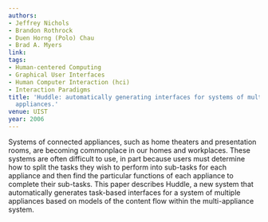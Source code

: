 ```yaml
---
authors:
- Jeffrey Nichols
- Brandon Rothrock
- Duen Horng (Polo) Chau
- Brad A. Myers
link:
tags:
- Human-centered Computing
- Graphical User Interfaces
- Human Computer Interaction (hci)
- Interaction Paradigms
title: 'Huddle: automatically generating interfaces for systems of multiple connected
  appliances.'
venue: UIST
year: 2006
---
```

Systems of connected appliances, such as home theaters and presentation rooms, are becoming commonplace in our homes and workplaces. These systems are often difficult to use, in part because users must determine how to split the tasks they wish to perform into sub-tasks for each appliance and then find the particular functions of each appliance to complete their sub-tasks. This paper describes Huddle, a new system that automatically generates task-based interfaces for a system of multiple appliances based on models of the content flow within the multi-appliance system.